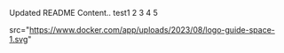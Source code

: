 Updated README Content.. test1 2 3 4 5


src="https://www.docker.com/app/uploads/2023/08/logo-guide-space-1.svg"
